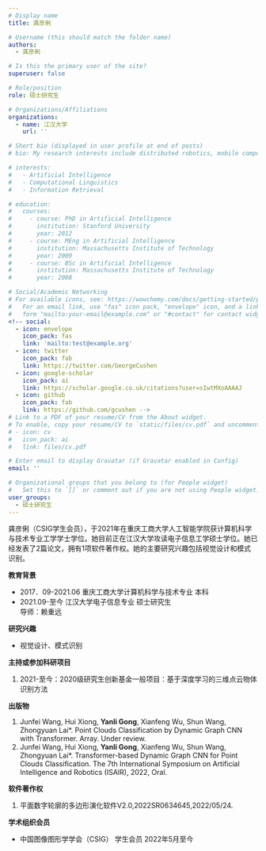 ```yaml
---
# Display name
title: 龚彦俐

# Username (this should match the folder name)
authors:
  - 龚彦俐

# Is this the primary user of the site?
superuser: false

# Role/position
role: 硕士研究生

# Organizations/Affiliations
organizations:
  - name: 江汉大学
    url: ''

# Short bio (displayed in user profile at end of posts)
# bio: My research interests include distributed robotics, mobile computing and programmable matter.

# interests:
#   - Artificial Intelligence
#   - Computational Linguistics
#   - Information Retrieval

# education:
#   courses:
#     - course: PhD in Artificial Intelligence
#       institution: Stanford University
#       year: 2012
#     - course: MEng in Artificial Intelligence
#       institution: Massachusetts Institute of Technology
#       year: 2009
#     - course: BSc in Artificial Intelligence
#       institution: Massachusetts Institute of Technology
#       year: 2008

# Social/Academic Networking
# For available icons, see: https://wowchemy.com/docs/getting-started/page-builder/#icons
#   For an email link, use "fas" icon pack, "envelope" icon, and a link in the
#   form "mailto:your-email@example.com" or "#contact" for contact widget.
<!-- social:
  - icon: envelope
    icon_pack: fas
    link: 'mailto:test@example.org'
  - icon: twitter
    icon_pack: fab
    link: https://twitter.com/GeorgeCushen
  - icon: google-scholar
    icon_pack: ai
    link: https://scholar.google.co.uk/citations?user=sIwtMXoAAAAJ
  - icon: github
    icon_pack: fab
    link: https://github.com/gcushen -->
# Link to a PDF of your resume/CV from the About widget.
# To enable, copy your resume/CV to `static/files/cv.pdf` and uncomment the lines below.
# - icon: cv
#   icon_pack: ai
#   link: files/cv.pdf

# Enter email to display Gravatar (if Gravatar enabled in Config)
email: ''

# Organizational groups that you belong to (for People widget)
#   Set this to `[]` or comment out if you are not using People widget.
user_groups:
  - 硕士研究生
---
```


龚彦俐（CSIG学生会员），于2021年在重庆工商大学人工智能学院获计算机科学与技术专业工学学士学位。她目前正在江汉大学攻读电子信息工学硕士学位。她已经发表了2篇论文，拥有1项软件著作权。她的主要研究兴趣包括视觉设计和模式识别。

**教育背景**
 - 	2017．09-2021.06	重庆工商大学计算机科学与技术专业 本科
 - 	2021.09-至今	江汉大学电子信息专业 硕士研究生
<br>              导师：赖重远

**研究兴趣**
 -	视觉设计、模式识别

**主持或参加科研项目**
 1. 2021-至今：2020级研究生创新基金一般项目：基于深度学习的三维点云物体识别方法


**出版物**
 1.	Junfei Wang, Hui Xiong, **Yanli Gong**, Xianfeng Wu, Shun Wang, Zhongyuan Lai*. Point Clouds Classification by Dynamic Graph CNN with Transformer. Array. Under review.
 2.	Junfei Wang, Hui Xiong, **Yanli Gong**, Xianfeng Wu, Shun Wang, Zhongyuan Lai*. Transformer-based Dynamic Graph CNN for Point Clouds Classification. The 7th International Symposium on Artificial Intelligence and Robotics (ISAIR), 2022, Oral.


**软件著作权**
 1. 平面数字轮廓的多边形演化软件V2.0,2022SR0634645,2022/05/24.


**学术组织会员**

 - 中国图像图形学学会（CSIG） 学生会员 2022年5月至今




